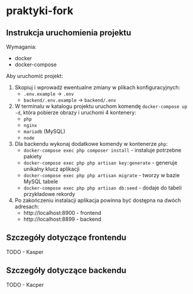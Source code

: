 # praktyki-fork

## Instrukcja uruchomienia projektu

Wymagania:

- docker
- docker-compose

Aby uruchomić projekt:

1. Skopiuj i wprowadź ewentualne zmiany w plikach konfiguracyjnych:
    - `.env.example` -> `.env`
    - `backend/.env.example` -> `backend/.env`
1. W terminalu w katalogu projektu uruchom komendę `docker-compose up -d`, która pobierze obrazy i uruchomi 4 kontenery:
    - `php`
    - `nginx`
    - `mariadb` (MySQL)
    - `node`
1. Dla backendu wykonaj dodatkowe komendy w kontenerze `php`:
    - `docker-compose exec php composer install` - instaluje potrzebne pakiety
    - `docker-compose exec php php artisan key:generate` - generuje unikalny klucz aplikacji
    - `docker-compose exec php php artisan migrate` - tworzy w bazie MySQL tabele
    - `docker-compose exec php php artisan db:seed` - dodaje do tabeli przykładowe rekordy
1. Po zakończeniu instalacji aplikacja powinna być dostępna na dwóch adresach:
    - http://localhost:8900 - frontend
    - http://localhost:8899 - backend

## Szczegóły dotyczące frontendu

TODO - Kasper

## Szczegóły dotyczące backendu

TODO - Kacper
